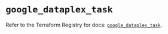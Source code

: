 # `google_dataplex_task`

Refer to the Terraform Registry for docs: [`google_dataplex_task`](https://registry.terraform.io/providers/hashicorp/google/5.21.0/docs/resources/dataplex_task).
